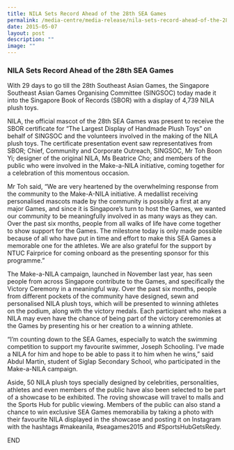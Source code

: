 ```yaml
---
title: NILA Sets Record Ahead of the 28th SEA Games
permalink: /media-centre/media-release/nila-sets-record-ahead-of-the-28th-sea-games/
date: 2015-05-07
layout: post
description: ""
image: ""
---
```

### **NILA Sets Record Ahead of the 28th SEA Games**
With 29 days to go till the 28th Southeast Asian Games, the Singapore Southeast Asian Games Organising Committee (SINGSOC) today made it into the Singapore Book of Records (SBOR) with a display of 4,739 NILA plush toys. 

NILA, the official mascot of the 28th SEA Games was present to receive the SBOR certificate for “The Largest Display of Handmade Plush Toys” on behalf of SINGSOC and the volunteers involved in the making of the NILA plush toys. The certificate presentation event saw representatives from SBOR; Chief, Community and Corporate Outreach, SINGSOC, Mr Toh Boon Yi; designer of the original NILA, Ms Beatrice Cho; and members of the public who were involved in the Make-a-NILA initiative, coming together for a celebration of this momentous occasion.

Mr Toh said, “We are very heartened by the overwhelming response from the community to the Make-A-NILA initiative. A medallist receiving personalised mascots made by the community is possibly a first at any major Games, and since it is Singapore’s turn to host the Games, we wanted our community to be meaningfully involved in as many ways as they can. Over the past six months, people from all walks of life have come together to show support for the Games. The milestone today is only made possible because of all who have put in time and effort to make this SEA Games a memorable one for the athletes. We are also grateful for the support by NTUC Fairprice for coming onboard as the presenting sponsor for this programme.”

The Make-a-NILA campaign, launched in November last year, has seen people from across Singapore contribute to the Games, and specifically the Victory Ceremony in a meaningful way. Over the past six months, people from different pockets of the community have designed, sewn and personalised NILA plush toys, which will be presented to winning athletes on the podium, along with the victory medals. Each participant who makes a NILA may even have the chance of being part of the victory ceremonies at the Games by presenting his or her creation to a winning athlete.

“I’m counting down to the SEA Games, especially to watch the swimming competition to support my favourite swimmer, Joseph Schooling. I’ve made a NILA for him and hope to be able to pass it to him when he wins,” said Abdul Martin, student of Siglap Secondary School, who participated in the Make-a-NILA campaign.

Aside, 50 NILA plush toys specially designed by celebrities, personalities, athletes and even members of the public have also been selected to be part of a showcase to be exhibited. The roving showcase will travel to malls and the Sports Hub for public viewing. Members of the public can also stand a chance to win exclusive SEA Games memorabilia by taking a photo with their favourite NILA displayed in the showcase and posting it on Instagram with the hashtags #makeanila, #seagames2015 and #SportsHubGetsRedy.

END